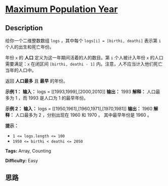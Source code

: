 # [Maximum Population Year][title]

## Description

给你一个二维整数数组 `logs` ，其中每个 `logs[i] = [birthi, deathi]` 表示第 `i` 个人的出生和死亡年份。

年份 `x` 的 **人口** 定义为这一年期间活着的人的数目。第 `i` 个人被计入年份 `x` 的人口需要满足：`x` 在闭区间 `[birthi,
deathi - 1]` 内。注意，人不应当计入他们死亡当年的人口中。

返回 **人口最多** 且 **最早** 的年份。

**示例 1：**
            **输入：** logs = [[1993,1999],[2000,2010]]    **输出：** 1993    **解释：** 人口最多为 1 ，而 1993 是人口为 1 的最早年份。    

**示例 2：**
            **输入：** logs = [[1950,1961],[1960,1971],[1970,1981]]    **输出：** 1960    **解释：**     人口最多为 2 ，分别出现在 1960 和 1970 。    其中最早年份是 1960 。

**提示：**

  * `1 <= logs.length <= 100`
  * `1950 <= birthi < deathi <= 2050`


**Tags:** Array, Counting

**Difficulty:** Easy

## 思路

[title]: https://leetcode-cn.com/problems/maximum-population-year
